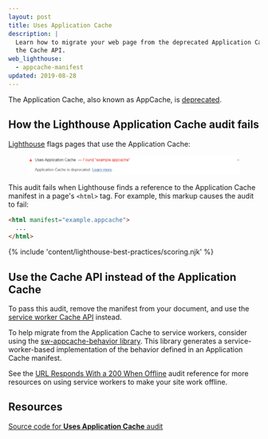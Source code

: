 ```yaml
---
layout: post
title: Uses Application Cache
description: |
  Learn how to migrate your web page from the deprecated Application Cache to
  the Cache API.
web_lighthouse:
  - appcache-manifest
updated: 2019-08-28
---
```


The Application Cache, also known as AppCache,
is [deprecated](https://html.spec.whatwg.org/multipage/browsers.html#offline).

## How the Lighthouse Application Cache audit fails

[Lighthouse](https://developers.google.com/web/tools/lighthouse/) flags pages that use the Application Cache:

<figure class="w-figure">
  <img class="w-screenshot" src="appcache-manifest.png" alt="Lighthouse audit showing document uses the Application Cache">
</figure>

This audit fails when Lighthouse finds a reference to
the Application Cache manifest in a page's `<html>` tag.
For example, this markup causes the audit to fail:

```html
<html manifest="example.appcache">
  ...
</html>
```

{% include 'content/lighthouse-best-practices/scoring.njk' %}

## Use the Cache API instead of the Application Cache

To pass this audit,
remove the manifest from your document,
and use the
[service worker Cache API](https://developer.mozilla.org/en-US/docs/Web/API/Cache) instead.

To help migrate from the Application Cache to service workers,
consider using the
[sw-appcache-behavior library](https://github.com/GoogleChrome/sw-appcache-behavior).
This library generates a service-worker-based implementation of the behavior
defined in an Application Cache manifest.

See the [URL Responds With a 200 When Offline](/works-offline) audit
reference for more resources on using service workers to make your site work
offline.

## Resources

[Source code for **Uses Application Cache** audit](https://github.com/GoogleChrome/lighthouse/blob/ecd10efc8230f6f772e672cd4b05e8fbc8a3112d/lighthouse-core/audits/dobetterweb/appcache-manifest.js)
